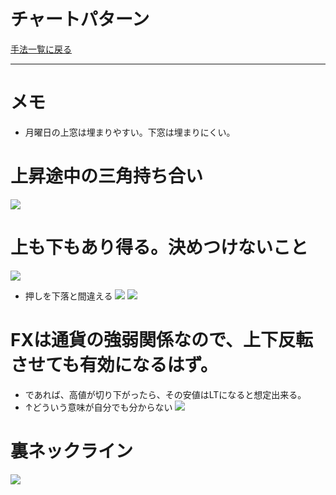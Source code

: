 # チャートパターン
[手法一覧に戻る](../index.md)

---
# メモ
- 月曜日の上窓は埋まりやすい。下窓は埋まりにくい。

# 上昇途中の三角持ち合い
![](img/2022-12-22-20-34-58.png)

# 上も下もあり得る。決めつけないこと
![](img/2022-12-22-21-14-03.png)
- 押しを下落と間違える
![](img/2022-12-22-21-37-43.png)  ![](img/2022-12-22-21-37-54.png)

# FXは通貨の強弱関係なので、上下反転させても有効になるはず。
- であれば、高値が切り下がったら、その安値はLTになると想定出来る。
- ↑どういう意味が自分でも分からない
![](img/2022-12-22-20-35-51.png)

# 裏ネックライン
![](img/2022-12-23-17-46-29.png)



